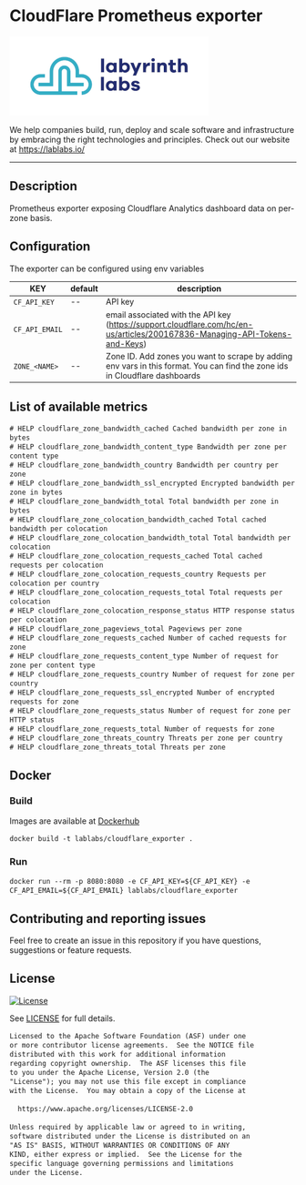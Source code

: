 # CloudFlare Prometheus exporter

[<img src="ll-logo.png">](https://lablabs.io/)

We help companies build, run, deploy and scale software and infrastructure by embracing the right technologies and principles. Check out our website at https://lablabs.io/

---

## Description

Prometheus exporter exposing Cloudflare Analytics dashboard data on per-zone basis.

## Configuration

The exporter can be configured using env variables

| **KEY** | **default** | **description** |
|-|-|-|
| `CF_API_KEY` | -- | API key |
| `CF_API_EMAIL` | -- | email associated with the API key (https://support.cloudflare.com/hc/en-us/articles/200167836-Managing-API-Tokens-and-Keys) |
| `ZONE_<NAME>` | -- | Zone ID. Add zones you want to scrape by adding env vars in this format. You can find the zone ids in Cloudflare dashboards |

## List of available metrics

```
# HELP cloudflare_zone_bandwidth_cached Cached bandwidth per zone in bytes
# HELP cloudflare_zone_bandwidth_content_type Bandwidth per zone per content type
# HELP cloudflare_zone_bandwidth_country Bandwidth per country per zone
# HELP cloudflare_zone_bandwidth_ssl_encrypted Encrypted bandwidth per zone in bytes
# HELP cloudflare_zone_bandwidth_total Total bandwidth per zone in bytes
# HELP cloudflare_zone_colocation_bandwidth_cached Total cached bandwidth per colocation
# HELP cloudflare_zone_colocation_bandwidth_total Total bandwidth per colocation
# HELP cloudflare_zone_colocation_requests_cached Total cached requests per colocation
# HELP cloudflare_zone_colocation_requests_country Requests per colocation per country
# HELP cloudflare_zone_colocation_requests_total Total requests per colocation
# HELP cloudflare_zone_colocation_response_status HTTP response status per colocation
# HELP cloudflare_zone_pageviews_total Pageviews per zone
# HELP cloudflare_zone_requests_cached Number of cached requests for zone
# HELP cloudflare_zone_requests_content_type Number of request for zone per content type
# HELP cloudflare_zone_requests_country Number of request for zone per country
# HELP cloudflare_zone_requests_ssl_encrypted Number of encrypted requests for zone
# HELP cloudflare_zone_requests_status Number of request for zone per HTTP status
# HELP cloudflare_zone_requests_total Number of requests for zone
# HELP cloudflare_zone_threats_country Threats per zone per country
# HELP cloudflare_zone_threats_total Threats per zone
```


## Docker



### Build

Images are available at [Dockerhub](https://hub.docker.com/r/lablabs/cloudflare_exporter)

```
docker build -t lablabs/cloudflare_exporter .
```

### Run

```
docker run --rm -p 8080:8080 -e CF_API_KEY=${CF_API_KEY} -e CF_API_EMAIL=${CF_API_EMAIL} lablabs/cloudflare_exporter
```

## Contributing and reporting issues

Feel free to create an issue in this repository if you have questions, suggestions or feature requests.

## License

[![License](https://img.shields.io/badge/License-Apache%202.0-blue.svg)](https://opensource.org/licenses/Apache-2.0)

See [LICENSE](LICENSE) for full details.

    Licensed to the Apache Software Foundation (ASF) under one
    or more contributor license agreements.  See the NOTICE file
    distributed with this work for additional information
    regarding copyright ownership.  The ASF licenses this file
    to you under the Apache License, Version 2.0 (the
    "License"); you may not use this file except in compliance
    with the License.  You may obtain a copy of the License at

      https://www.apache.org/licenses/LICENSE-2.0

    Unless required by applicable law or agreed to in writing,
    software distributed under the License is distributed on an
    "AS IS" BASIS, WITHOUT WARRANTIES OR CONDITIONS OF ANY
    KIND, either express or implied.  See the License for the
    specific language governing permissions and limitations
    under the License.
